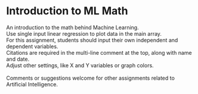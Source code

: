 <h1>Introduction to ML Math</h1>

An introduction to the math behind Machine Learning.<br /> 
Use single input linear regression to plot data in the main array.<br /> 
For this assignment, students should input their own independent and dependent variables.<br /> 
Citations are required in the multi-line comment at the top, along with name and date.<br /> 
Adjust other settings, like X and Y variables or graph colors.<br /> <br /> 
Comments or suggestions welcome for other assignments related to Artificial Intelligence.
